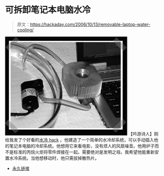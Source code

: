 # 可拆卸笔记本电脑水冷

> 原文：<https://hackaday.com/2006/10/13/removable-laptop-water-cooling/>

![](img/997763f9127f6bced7fd3c428d7859cd.png)
【吟游诗人】刚给我发了个好看的[水冷 hack](http://folk.ntnu.no/bardlund/hack.jsp) 。他建造了一个简单的水冷却系统，可以手动插入他的笔记本电脑的冷却系统。他想用它来看电影，没有烦人的风扇噪音。他用炉子而不是标准的丙烷火炬将零件焊接在一起。需要绝对是发明之母。我希望他能重新安置水冷系统。当他想移动时，他只需拔掉散热片。

*   [永久链接](http://folk.ntnu.no/bardlund/hack.jsp)